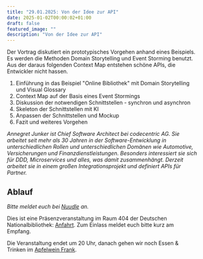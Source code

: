 ```yaml
---
title: "29.01.2025: Von der Idee zur API"
date: 2025-01-02T00:00:02+01:00
draft: false
featured_image: ""
description: "Von der Idee zur API"
---
```


Der Vortrag diskutiert ein prototypisches Vorgehen anhand eines Beispiels. Es werden die Methoden Domain Storytelling und Event Storming benutzt. Aus der daraus folgenden Context Map entstehen schöne APIs, die Entwickler nicht hassen.

1. Einführung in das Beispiel "Online Bibliothek" mit Domain Storytelling und Visual Glossary
2. Context Map auf der Basis eines Event Stormings
3. Diskussion der notwendigen Schnittstellen - synchron und asynchron
4. Skeleton der Schnittstellen mit KI
5. Anpassen der Schnittstellen und Mockup
6. Fazit und weiteres Vorgehen

_Annegret Junker ist Chief Software Architect bei codecentric AG. Sie arbeitet seit mehr als 30 Jahren in der Software-Entwicklung in unterschiedlichen Rollen und unterschiedlichen Domänen wie Automotive, Versicherungen und Finanzdienstleistungen. Besonders interessiert sie sich für DDD, Microservices und alles, was damit zusammenhängt. Derzeit arbeitet sie in einem großen Integrationsprojekt und definiert APIs für Partner._

## Ablauf 

_Bitte meldet euch bei [Nuudle](https://nuudel.digitalcourage.de/w2rgyiLuNEJfEdJp) an._

Dies ist eine Präsenzveranstaltung im Raum 404 der Deutschen Nationalbibliothek: [Anfahrt](https://www.dnb.de/DE/Benutzung/Frankfurt/frankfurt_node.html#doc57382bodyText5).
Zum Einlass meldet euch bitte kurz am Empfang.

Die Veranstaltung endet um 20 Uhr, danach gehen wir noch Essen & Trinken im [Apfelwein Frank](https://www.apfelweinwirtschaft-frank.de/).